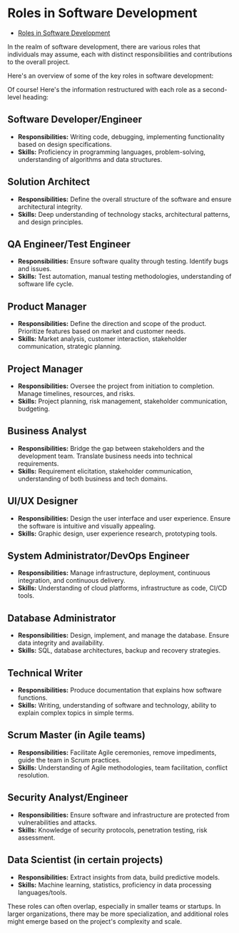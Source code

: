 # Roles in Software Development

- [Roles in Software Development](#roles-in-software-development)

In the realm of software development, there are various roles that individuals may assume, each with distinct responsibilities and contributions to the overall project.

Here's an overview of some of the key roles in software development:

Of course! Here's the information restructured with each role as a second-level heading:

## Software Developer/Engineer
- **Responsibilities:** Writing code, debugging, implementing functionality based on design specifications.
- **Skills:** Proficiency in programming languages, problem-solving, understanding of algorithms and data structures.

## Solution Architect
- **Responsibilities:** Define the overall structure of the software and ensure architectural integrity.
- **Skills:** Deep understanding of technology stacks, architectural patterns, and design principles.

## QA Engineer/Test Engineer
- **Responsibilities:** Ensure software quality through testing. Identify bugs and issues.
- **Skills:** Test automation, manual testing methodologies, understanding of software life cycle.

## Product Manager
- **Responsibilities:** Define the direction and scope of the product. Prioritize features based on market and customer needs.
- **Skills:** Market analysis, customer interaction, stakeholder communication, strategic planning.

## Project Manager
- **Responsibilities:** Oversee the project from initiation to completion. Manage timelines, resources, and risks.
- **Skills:** Project planning, risk management, stakeholder communication, budgeting.

## Business Analyst
- **Responsibilities:** Bridge the gap between stakeholders and the development team. Translate business needs into technical requirements.
- **Skills:** Requirement elicitation, stakeholder communication, understanding of both business and tech domains.

## UI/UX Designer
- **Responsibilities:** Design the user interface and user experience. Ensure the software is intuitive and visually appealing.
- **Skills:** Graphic design, user experience research, prototyping tools.

## System Administrator/DevOps Engineer
- **Responsibilities:** Manage infrastructure, deployment, continuous integration, and continuous delivery.
- **Skills:** Understanding of cloud platforms, infrastructure as code, CI/CD tools.

## Database Administrator
- **Responsibilities:** Design, implement, and manage the database. Ensure data integrity and availability.
- **Skills:** SQL, database architectures, backup and recovery strategies.

## Technical Writer
- **Responsibilities:** Produce documentation that explains how software functions.
- **Skills:** Writing, understanding of software and technology, ability to explain complex topics in simple terms.

## Scrum Master (in Agile teams)
- **Responsibilities:** Facilitate Agile ceremonies, remove impediments, guide the team in Scrum practices.
- **Skills:** Understanding of Agile methodologies, team facilitation, conflict resolution.

## Security Analyst/Engineer
- **Responsibilities:** Ensure software and infrastructure are protected from vulnerabilities and attacks.
- **Skills:** Knowledge of security protocols, penetration testing, risk assessment.

## Data Scientist (in certain projects)
- **Responsibilities:** Extract insights from data, build predictive models.
- **Skills:** Machine learning, statistics, proficiency in data processing languages/tools.

These roles can often overlap, especially in smaller teams or startups. In larger organizations, there may be more specialization, and additional roles might emerge based on the project's complexity and scale.